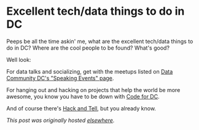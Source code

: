 # Excellent tech/data things to do in DC


Peeps be all the time askin' me, what&#160;are the excellent tech/data things to do in DC? Where are the cool people to be found? What's good?

Well look:

For data talks and socializing, get with the meetups listed on <a href="http://datacommunitydc.org/blog/speaking-events/">Data Community DC's "Speaking Events" page</a>.

For hanging out and hacking on projects that help the world be more awesome, you know you have to be down with <a href="http://www.meetup.com/Code-for-DC/">Code for DC</a>.

And of course there's <a href="http://dc.hackandtell.org/">Hack and Tell</a>, but you already know.



*This post was originally hosted [elsewhere](https://planspacedotorg.wordpress.com/2014/10/04/peeps-be-askin-me/).*
